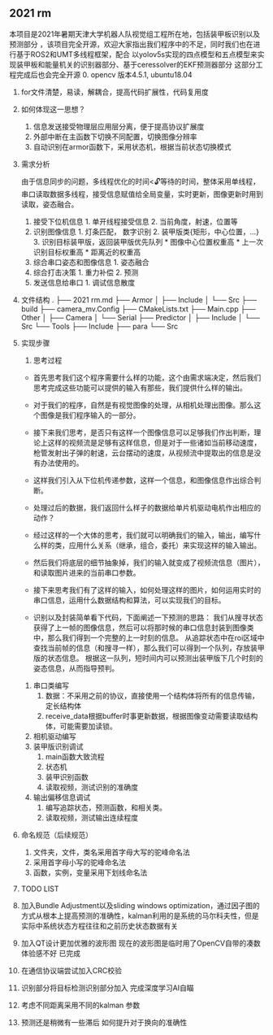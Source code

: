 ## 2021 rm
本项目是2021年暑期天津大学机器人队视觉组工程所在地，包括装甲板识别以及预测部分
，该项目完全开源，欢迎大家指出我们程序中的不足，同时我们也在进行基于ROS2和UMT多线程框架，配合
以yolov5s实现的四点模型和五点模型来实现装甲板和能量机关的识别器部分、基于ceressolver的EKF预测器部分
这部分工程完成后也会完全开源
0. opencv 版本4.5.1, ubuntu18.04
1. for文件清楚，易读，解耦合，提高代码扩展性，代码复用度

2. 如何体现这一思想？

    1. 信息发送接受物理层应用层分离，便于提高协议扩展度
    2. 外部中断在主函数下切换不同配置，切换图像分辨率
    3. 自动识别在armor函数下，采用状态机，根据当前状态切换模式

3. 需求分析

    由于信息同步的问题，多线程优化的时间<🔓等待的时间，整体采用单线程，串口读取数据多线程，接受信息赋值给全局变量，实时更新，图像更新时用到读取，姿态融合。

     1. 接受下位机信息
         	1. 单开线程接受信息
            2. 当前角度，射速，位置等
     2. 识别图像信息
         	1. 灯条匹配， 数字识别
              	2. 装甲版类{矩形，中心位置，...}
              	3. 识别目标装甲版，返回装甲版优先队列
             * 图像中心位置权重高
             * 上一次识别目标权重高
             * 距离近的权重高
     3. 综合串口姿态和图像信息
         	1. 姿态融合
     4. 综合打击决策
         	1. 重力补偿
              	2. 预测 
     5. 发送信息给串口
         	1. 调试信息散度

4. 文件结构
   .
   ├── 2021 rm.md
   ├── Armor
   │   ├── Include
   │   └── Src
   ├── build
   ├── camera_mv.Config
   ├── CMakeLists.txt
   ├── Main.cpp
   ├── Other
   │   ├── Camera
   │   └── Serial
   ├── Predictor
   │   ├── Include
   │   └── Src
   └── Tools
       ├── Include
       ├── para
       └── Src

5. 实现步骤

    1. 思考过程
    * 首先思考我们这个程序需要什么样的功能，这个由需求端决定，然后我们思考完成这些功能可以提供的输入有那些，我们提供什么样的输出。
    * 对于我们的程序，自然是有视觉图像的处理，从相机处理出图像。那么这个图像是我们程序输入的一部分。
    * 接下来我们思考，是否只有这样一个图像信息可以足够我们作出判断，理论上这样的视频流是足够有这样信息，但是对于一些诸如当前移动速度，枪管发射出子弹的射速，云台摆动的速度，从视频流中提取出的信息是没有办法使用的。
    * 这样我们引入从下位机传递参数，这样一个信息，和图像信息作出综合判断。
    * 处理过后的数据，我们返回什么样子的数据给单片机驱动电机作出相应的动作？

    * 经过这样的一个大体的思考，我们就可以明确我们的输入，输出，编写什么样的类，应用什么关系（继承，组合，委托）来实现这样的输入输出。
    * 然后我们将底层的细节抽象掉，我们的输入就变成了视频流信息（图片），和读取图片进来的当前串口参数。
    * 接下来思考我们有了这样的输入，如何处理这样的图片，如何运用实时的串口信息，运用什么数据结构和算法，可以实现我们的目标。
    * 识别以及封装简单看下代码，下面阐述一下预测的思路：
    我们从搜寻状态获得了上一帧的图像信息，然后可以将那时候的串口信息封装到图像类中，那么我们得到一个完整的上一时刻的信息。
    从追踪状态中在roi区域中查找当前帧的信息（和搜寻一样），那么我们可以得到一个队列，存放装甲版的状态信息。
    根据这一队列，短时间内可以预测出装甲版下几个时刻的姿态信息，从而指导预判。

    1. 串口类编写
        1. 数据：不采用之前的协议，直接使用一个结构体将所有的信息传输，定长结构体
        2. receive_data根据buffer时事更新数据，根据图像变动需要读取结构体，可能需要加读锁。
    2. 相机驱动编写
    3. 装甲版识别调试
        1. main函数大致流程
        2. 状态机
        3. 装甲识别函数
        4. 读取视频，测试识别的准确度
    4. 输出偏移信息调试
        1. 编写追踪状态，预测函数，和相关类。
        2. 读取视频，测试输出连续程度

6. 命名规范（后续规范）
    1. 文件夹，文件，类名采用首字母大写的驼峰命名法
    2. 采用首字母小写的驼峰命名法
    3. 函数，实例，变量采用下划线命名法
7. TODO LIST
  1. 加入Bundle Adjustment以及sliding windows optimization，通过因子图的方式从根本上提高预测的准确性，kalman利用的是系统的马尔科夫性，但是实际中系统状态方程往往和之前历史状态数据有关 
  2. 加入QT设计更加优雅的波形图 现在的波形图是临时用了OpenCV自带的凑数 体验感不好 已完成
  3. 在通信协议端尝试加入CRC校验
  4. 识别部分将目标检测识别部分加入 完成深度学习AI自瞄
  5. 考虑不同距离采用不同的kalman 参数
  6. 预测还是稍微有一些滞后 如何提升对于换向的准确性
